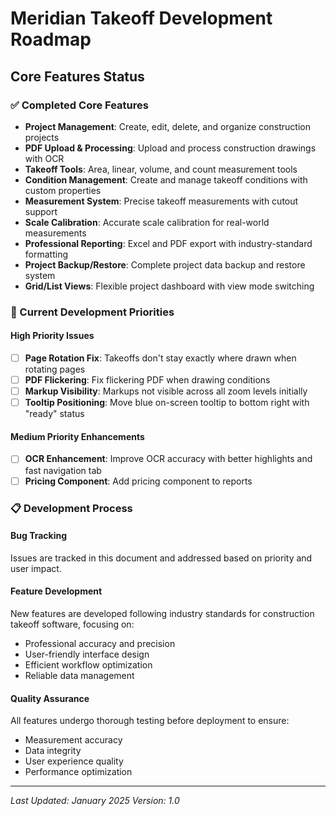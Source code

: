 # Meridian Takeoff Development Roadmap

## Core Features Status

### ✅ Completed Core Features
- **Project Management**: Create, edit, delete, and organize construction projects
- **PDF Upload & Processing**: Upload and process construction drawings with OCR
- **Takeoff Tools**: Area, linear, volume, and count measurement tools
- **Condition Management**: Create and manage takeoff conditions with custom properties
- **Measurement System**: Precise takeoff measurements with cutout support
- **Scale Calibration**: Accurate scale calibration for real-world measurements
- **Professional Reporting**: Excel and PDF export with industry-standard formatting
- **Project Backup/Restore**: Complete project data backup and restore system
- **Grid/List Views**: Flexible project dashboard with view mode switching

### 🔄 Current Development Priorities

#### High Priority Issues
- [ ] **Page Rotation Fix**: Takeoffs don't stay exactly where drawn when rotating pages
- [ ] **PDF Flickering**: Fix flickering PDF when drawing conditions
- [ ] **Markup Visibility**: Markups not visible across all zoom levels initially
- [ ] **Tooltip Positioning**: Move blue on-screen tooltip to bottom right with "ready" status

#### Medium Priority Enhancements
- [ ] **OCR Enhancement**: Improve OCR accuracy with better highlights and fast navigation tab
- [ ] **Pricing Component**: Add pricing component to reports

### 📋 Development Process

#### Bug Tracking
Issues are tracked in this document and addressed based on priority and user impact.

#### Feature Development
New features are developed following industry standards for construction takeoff software, focusing on:
- Professional accuracy and precision
- User-friendly interface design
- Efficient workflow optimization
- Reliable data management

#### Quality Assurance
All features undergo thorough testing before deployment to ensure:
- Measurement accuracy
- Data integrity
- User experience quality
- Performance optimization

---

*Last Updated: January 2025*
*Version: 1.0*
